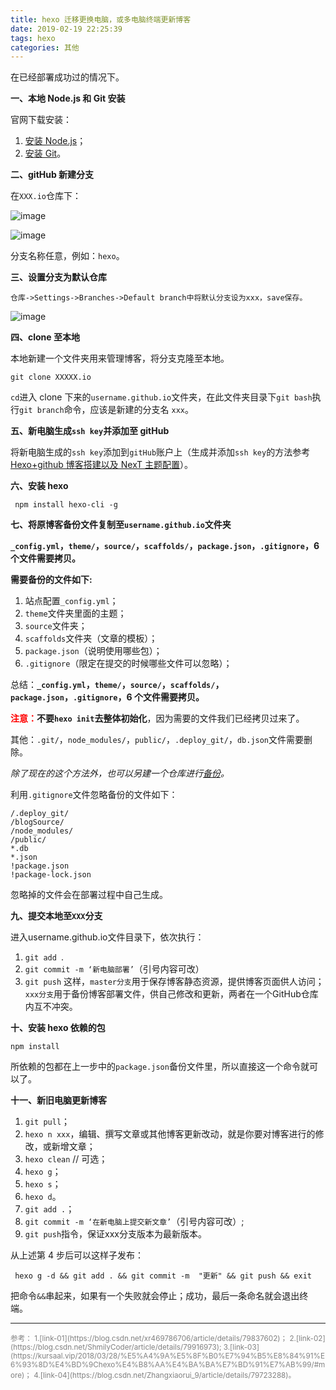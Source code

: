 ```yaml
---
title: hexo 迁移更换电脑，或多电脑终端更新博客
date: 2019-02-19 22:25:39
tags: hexo 
categories: 其他
---
```


在已经部署成功过的情况下。

**一、本地 Node.js 和 Git 安装**

官网下载安装：

1. [安装 Node.js](https://nodejs.org/en/)；
2. [安装 Git](https://git-scm.com/)。

<!--more-->

**二、gitHub 新建分支**

在`XXX.io`仓库下：

![image](http://image.huvjie.com/190219-03_img01.jpg)

![image](http://image.huvjie.com/190219-03_img02.jpg)

分支名称任意，例如：`hexo`。

**三、设置分支为默认仓库**

`仓库->Settings->Branches->Default branch中将默认分支设为xxx，save保存。`

![image](http://image.huvjie.com/190219-03_img03.jpg)

**四、clone 至本地**

本地新建一个文件夹用来管理博客，将分支克隆至本地。
```
git clone XXXXX.io
```
`cd`进入 clone 下来的`username.github.io`文件夹，在此文件夹目录下`git bash`执行`git branch`命令，应该是新建的分支名 `xxx`。

**五、新电脑生成`ssh key`并添加至 gitHub**

将新电脑生成的`ssh key`添加到`gitHub`账户上（生成并添加`ssh key`的方法参考[Hexo+github 博客搭建以及 NexT 主题配置](https://www.andyvj.com/2019/01/31/190131-02/)）。 

**六、安装 hexo**

```
 npm install hexo-cli -g
```

**七、将原博客备份文件复制至`username.github.io`文件夹**

**`_config.yml`，`theme/`，`source/`，`scaffolds/`，`package.json`，`.gitignore`，6 个文件需要拷贝。**

**需要备份的文件如下:**

1. 站点配置`_config.yml`；
2. `theme`文件夹里面的主题；
3.  `source`文件夹；
4.  `scaffolds`文件夹（文章的模板）；
5.  `package.json`（说明使用哪些包）；
6.  `.gitignore`（限定在提交的时候哪些文件可以忽略）；

总结：**`_config.yml`，`theme/`，`source/`，`scaffolds/`，`package.json`，`.gitignore`，6 个文件需要拷贝。**

<font  color="red">**注意：**</font>**不要`hexo init`去整体初始化**，因为需要的文件我们已经拷贝过来了。

其他：`.git/`，`node_modules/`，`public/`，`.deploy_git/`，`db.json`文件需要删除。

*除了现在的这个方法外，也可以另建一个仓库进行[备份](https://www.andyvj.com/2019/01/31/190131-01/)。*

利用`.gitignore`文件忽略备份的文件如下：
```
/.deploy_git/  
/blogSource/  
/node_modules/  
/public/  
*.db  
*.json  
!package.json  
!package-lock.json 
```
忽略掉的文件会在部署过程中自己生成。

**九、提交本地至`XXX`分支**

进入username.github.io文件目录下，依次执行：
1. `git add `. 
2. `git commit -m ‘新电脑部署’`（引号内容可改） 
3. `git push`
这样，`master分支`用于保存博客静态资源，提供博客页面供人访问；`xxx分支`用于备份博客部署文件，供自己修改和更新，两者在一个GitHub仓库内互不冲突。

**十、安装 hexo 依赖的包**

```
npm install
```
所依赖的包都在上一步中的`package.json`备份文件里，所以直接这一个命令就可以了。

**十一、新旧电脑更新博客**

1. `git pull`；
2. `hexo n xxx`，编辑、撰写文章或其他博客更新改动，就是你要对博客进行的修改，或新增文章；
3. `hexo clean`  // 可选；
4. `hexo g`；
5. `hexo s`；
6. `hexo d`。
7. `git add .`；
8. `git commit -m ‘在新电脑上提交新文章’`（引号内容可改）;
9. `git push`指令，保证xxx分支版本为最新版本。

从上述第 4 步后可以这样子发布：

```
 hexo g -d && git add . && git commit -m  "更新" && git push && exit
```
把命令`&&`串起来，如果有一个失败就会停止；成功，最后一条命名就会退出终端。

<hr/>
<font color="gray"><small>
参考：  
1.[link-01](https://blog.csdn.net/xr469786706/article/details/79837602)；  
2.[link-02](https://blog.csdn.net/ShmilyCoder/article/details/79916973);  
3.[link-03](https://kursaal.vip/2018/03/28/%E5%A4%9A%E5%8F%B0%E7%94%B5%E8%84%91%E6%93%8D%E4%BD%9Chexo%E4%B8%AA%E4%BA%BA%E7%BD%91%E7%AB%99/#more)；  
4.[link-04](https://blog.csdn.net/Zhangxiaorui_9/article/details/79723288)。  
<small></font>
